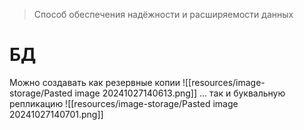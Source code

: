 > Способ обеспечения надёжности и расширяемости данных

# БД
Можно создавать как резервные копии
![[resources/image-storage/Pasted image 20241027140613.png]]
... так и буквальную репликацию
![[resources/image-storage/Pasted image 20241027140701.png]]